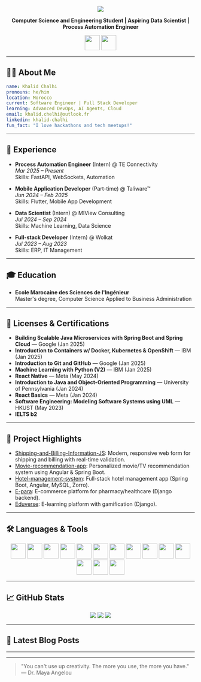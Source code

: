 <!-- Animated Header Banner -->
<p align="center">
  <img src="https://capsule-render.vercel.app/api?type=waving&color=gradient&height=120&section=header&text=Hi%20I'm%20Khalid%20Chalhi!&fontSize=35&animation=fadeIn" />
</p>

<p align="center">
  <b>Computer Science and Engineering Student | Aspiring Data Scientist | Process Automation Engineer</b>
</p>

<!-- Social Icons Row -->
<p align="center">
  <a href="https://www.linkedin.com/in/khalid-chalhi/"><img src="https://cdn.jsdelivr.net/gh/devicons/devicon/icons/linkedin/linkedin-original.svg" width="40" /></a>
  <a href="mailto:khalid.chelhi@outlook.fr"><img src="https://cdn.jsdelivr.net/gh/devicons/devicon/icons/google/google-original.svg" width="40" /></a>
</p>

---

## 🧑‍💻 About Me

```yaml
name: Khalid Chalhi
pronouns: he/him
location: Morocco
current: Software Engineer | Full Stack Developer
learning: Advanced DevOps, AI Agents, Cloud
email: khalid.chelhi@outlook.fr
linkedin: khalid-chalhi
fun_fact: "I love hackathons and tech meetups!"
```

---

## 💼 Experience

- **Process Automation Engineer** (Intern) @ TE Connectivity  
  _Mar 2025 – Present_  
  Skills: FastAPI, WebSockets, Automation

- **Mobile Application Developer** (Part-time) @ Taliware™  
  _Jun 2024 – Feb 2025_  
  Skills: Flutter, Mobile App Development

- **Data Scientist** (Intern) @ MIView Consulting  
  _Jul 2024 – Sep 2024_  
  Skills: Machine Learning, Data Science

- **Full-stack Developer** (Intern) @ Wolkat  
  _Jul 2023 – Aug 2023_  
  Skills: ERP, IT Management

---

## 🎓 Education

- **Ecole Marocaine des Sciences de l'Ingénieur**  
  Master's degree, Computer Science Applied to Business Administration

---

## 📜 Licenses & Certifications

- **Building Scalable Java Microservices with Spring Boot and Spring Cloud** — Google (Jan 2025)
- **Introduction to Containers w/ Docker, Kubernetes & OpenShift** — IBM (Jan 2025)
- **Introduction to Git and GitHub** — Google (Jan 2025)
- **Machine Learning with Python (V2)** — IBM (Jan 2025)
- **React Native** — Meta (May 2024)
- **Introduction to Java and Object-Oriented Programming** — University of Pennsylvania (Jan 2024)
- **React Basics** — Meta (Jan 2024)
- **Software Engineering: Modeling Software Systems using UML** — HKUST (May 2023)
- **IELTS b2**

---

## 🚀 Project Highlights

- [Shipping-and-Billing-Information-JS](https://github.com/kahliidc3/Shipping-and-Billing-Information-JS): Modern, responsive web form for shipping and billing with real-time validation.
- [Movie-recommendation-app](https://github.com/kahliidc3/Movie-recommendation-app): Personalized movie/TV recommendation system using Angular & Spring Boot.
- [Hotel-management-system](https://github.com/kahliidc3/Hotel-management-system): Full-stack hotel management app (Spring Boot, Angular, MySQL, Zorro).
- [E-para](https://github.com/kahliidc3/E-para): E-commerce platform for pharmacy/healthcare (Django backend).
- [Eduverse](https://github.com/kahliidc3/Eduverse): E-learning platform with gamification (Django).

---

## 🛠️ Languages & Tools
<p align="center">
  <img src="https://cdn.jsdelivr.net/gh/devicons/devicon/icons/python/python-original.svg" width="40"/>
  <img src="https://cdn.jsdelivr.net/gh/devicons/devicon/icons/javascript/javascript-original.svg" width="40"/>
  <img src="https://cdn.jsdelivr.net/gh/devicons/devicon/icons/typescript/typescript-original.svg" width="40"/>
  <img src="https://cdn.jsdelivr.net/gh/devicons/devicon/icons/angularjs/angularjs-original.svg" width="40"/>
  <img src="https://cdn.jsdelivr.net/gh/devicons/devicon/icons/docker/docker-original.svg" width="40"/>
  <img src="https://cdn.jsdelivr.net/gh/devicons/devicon/icons/postgresql/postgresql-original.svg" width="40"/>
  <img src="https://cdn.jsdelivr.net/gh/devicons/devicon/icons/mysql/mysql-original.svg" width="40"/>
  <img src="https://cdn.jsdelivr.net/gh/devicons/devicon/icons/fastapi/fastapi-original.svg" width="40"/>
  <img src="https://cdn.jsdelivr.net/gh/devicons/devicon/icons/github/github-original.svg" width="40"/>
  <img src="https://cdn.jsdelivr.net/gh/devicons/devicon/icons/kubernetes/kubernetes-plain.svg" width="40"/>
  <img src="https://cdn.jsdelivr.net/gh/devicons/devicon/icons/redis/redis-original.svg" width="40"/>
  <img src="https://cdn.jsdelivr.net/gh/devicons/devicon/icons/c/c-original.svg" width="40"/>
  <img src="https://cdn.jsdelivr.net/gh/devicons/devicon/icons/cplusplus/cplusplus-original.svg" width="40"/>
  <img src="https://cdn.jsdelivr.net/gh/devicons/devicon/icons/java/java-original.svg" width="40"/>
</p>

---

## 📈 GitHub Stats
<p align="center">
  <img src="https://github-readme-stats.vercel.app/api?username=kahliidc3&show_icons=true&theme=radical" />
  <img src="https://streak-stats.demolab.com?user=kahliidc3&theme=radical" />
  <img src="https://github-readme-stats.vercel.app/api/top-langs/?username=kahliidc3&layout=compact" />
</p>

---

## 📝 Latest Blog Posts
<!-- posts:start -->
<!-- posts:end -->

---



---

> "You can't use up creativity. The more you use, the more you have."  
> — Dr. Maya Angelou

<!--
**kahliidc3/kahliidc3** is a ✨ _special_ ✨ repository because its `README.md` (this file) appears on your GitHub profile.
-->
